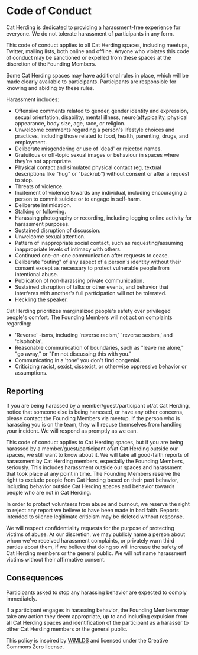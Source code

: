 # Code of Conduct
Cat Herding is dedicated to providing a harassment-free experience for everyone. We do not tolerate harassment of participants in any form.

This code of conduct applies to all Cat Herding spaces, including meetups, Twitter, mailing lists, both online and offline. Anyone who violates this code of conduct may be sanctioned or expelled from these spaces at the discretion of the Founding Members.

Some Cat Herding spaces may have additional rules in place, which will be made clearly available to participants. Participants are responsible for knowing and abiding by these rules.

Harassment includes:

- Offensive comments related to gender, gender identity and expression, sexual orientation, disability, mental illness, neuro(a)typicality, physical appearance, body size, age, race, or religion.
- Unwelcome comments regarding a person's lifestyle choices and practices, including those related to food, health, parenting, drugs, and employment.
- Deliberate misgendering or use of 'dead' or rejected names.
- Gratuitous or off-topic sexual images or behaviour in spaces where they're not appropriate.
- Physical contact and simulated physical contact (eg, textual descriptions like "hug" or "backrub") without consent or after a request to stop.
- Threats of violence.
- Incitement of violence towards any individual, including encouraging a person to commit suicide or to engage in self-harm.
- Deliberate intimidation.
- Stalking or following.
- Harassing photography or recording, including logging online activity for harassment purposes.
- Sustained disruption of discussion.
- Unwelcome sexual attention.
- Pattern of inappropriate social contact, such as requesting/assuming inappropriate levels of intimacy with others.
- Continued one-on-one communication after requests to cease.
- Deliberate "outing" of any aspect of a person's identity without their consent except as necessary to protect vulnerable people from intentional abuse.
- Publication of non-harassing private communication.
- Sustained disruption of talks or other events, and behavior that interferes with another's full participation will not be tolerated.
- Heckling the speaker.

Cat Herding prioritizes marginalized people's safety over privileged people's comfort. The Founding Members will not act on complaints regarding:

- 'Reverse' -isms, including 'reverse racism,' 'reverse sexism,' and 'cisphobia'.
- Reasonable communication of boundaries, such as "leave me alone," "go away," or "I'm not discussing this with you."
- Communicating in a 'tone' you don't find congenial.
- Criticizing racist, sexist, cissexist, or otherwise oppressive behavior or assumptions.

## Reporting

If you are being harassed by a member/guest/participant of/at Cat Herding, notice that someone else is being harassed, or have any other concerns, please contact the Founding Members via meetup. If the person who is harassing you is on the team, they will recuse themselves from handling your incident. We will respond as promptly as we can.

This code of conduct applies to Cat Herding spaces, but if you are being harassed by a member/guest/participant of/at Cat Herding outside our spaces, we still want to know about it. We will take all good-faith reports of harassment by Cat Herding members, especially the Founding Members, seriously. This includes harassment outside our spaces and harassment that took place at any point in time. The Founding Members reserve the right to exclude people from Cat Herding based on their past behavior, including behavior outside Cat Herding spaces and behavior towards people who are not in Cat Herding.

In order to protect volunteers from abuse and burnout, we reserve the right to reject any report we believe to have been made in bad faith. Reports intended to silence legitimate criticism may be deleted without response.

We will respect confidentiality requests for the purpose of protecting victims of abuse. At our discretion, we may publicly name a person about whom we've received harassment complaints, or privately warn third parties about them, if we believe that doing so will increase the safety of Cat Herding members or the general public. We will not name harassment victims without their affirmative consent.

## Consequences

Participants asked to stop any harassing behavior are expected to comply immediately.

If a participant engages in harassing behavior, the Founding Members may take any action they deem appropriate, up to and including expulsion from all Cat Herding spaces and identification of the participant as a harasser to other Cat Herding members or the general public.

This policy is inspired by [WiMLDS](https://github.com/WiMLDS/starter-kit/wiki/Code-of-Conduct) and licensed under the Creative Commons Zero license.
 
